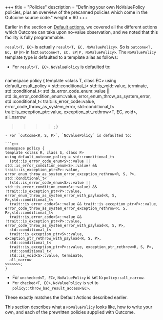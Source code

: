 +++
title = "Policies"
description = "Defining your own NoValuePolicy policies, plus an overview of the precanned policies which come in the Outcome source code."
weight = 60
+++

Earlier in the section on [Default actions](../default-actions), we covered all the different
actions which Outcome can take upon no-value observation, and we noted that this facility
is fully programmable.

`result<T, EC>` is actually `result<T, EC, NoValuePolicy>`. So is `outcome<T, EC, EP|P>` in
fact `outcome<T, EC, EP|P, NoValuePolicy>`. The `NoValuePolicy` template type is defaulted
to a template alias as follows:

- For `result<T, EC>`, `NoValuePolicy` is defaulted to:

  ```c++
namespace policy {
  template <class T, class EC>
  using default_result_policy = std::conditional_t<
    std::is_void<EC>::value, terminate,
    std::conditional_t<
    std::is_error_code_enum<EC>::value || std::is_error_condition_enum<EC>::value, error_enum_throw_as_system_error<EC>,
    std::conditional_t<
    trait::is_error_code<EC>::value, error_code_throw_as_system_error<EC>,
    std::conditional_t<
    trait::is_exception_ptr<EC>::value, exception_ptr_rethrow<T, EC, void>,
    all_narrow
  >>>>;
}
  ```  
- For `outcome<R, S, P>`, `NoValuePolicy` is defaulted to:

  ```c++
namespace policy {
  template <class R, class S, class P>
  using default_outcome_policy = std::conditional_t<
    (std::is_error_code_enum<S>::value || std::is_error_condition_enum<S>::value) && trait::is_exception_ptr<P>::value, error_enum_throw_as_system_error_exception_rethrow<R, S, P>, std::conditional_t<
    (std::is_error_code_enum<S>::value || std::is_error_condition_enum<S>::value) && !trait::is_exception_ptr<P>::value, error_enum_throw_as_system_error_with_payload<R, S, P>,std::conditional_t<
    trait::is_error_code<S>::value && trait::is_exception_ptr<P>::value, error_code_throw_as_system_error_exception_rethrow<R, S, P>,std::conditional_t<
    trait::is_error_code<S>::value && !trait::is_exception_ptr<P>::value, error_code_throw_as_system_error_with_payload<R, S, P>,
    std::conditional_t<  
    trait::is_exception_ptr<S>::value, exception_ptr_rethrow_with_payload<R, S, P>,
    std::conditional_t<  
    trait::is_exception_ptr<P>::value, exception_ptr_rethrow<R, S, P>,
    std::conditional_t<  
    std::is_void<S>::value, terminate,
    all_narrow  
  >>>>>>>;
}
  ```
- For `unchecked<T, EC>`, `NoValuePolicy` is set to `policy::all_narrow`.
- For `checked<T, EC>`, `NoValuePolicy` is set to `policy::throw_bad_result_access<EC>`.
  
These exactly matches the Default Actions described earlier.

This section describes
what a `NoValuePolicy` looks like, how to write your own, and each of the prewritten
policies supplied with Outcome.

